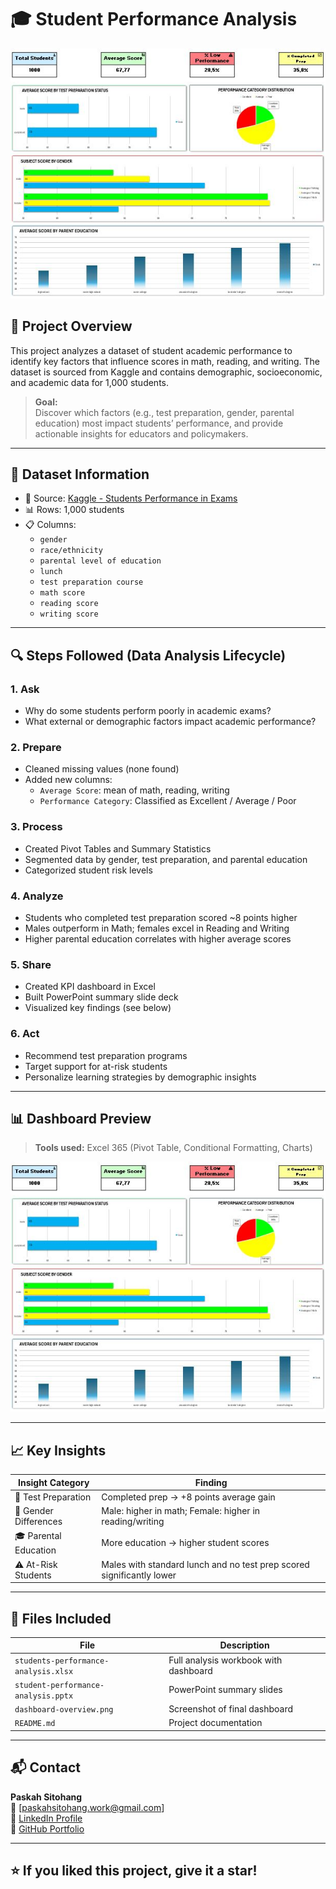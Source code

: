# 🎓 Student Performance Analysis

![Dashboard Screenshot](./dashboard/dashboard-overview.JPG)

## 📌 Project Overview
This project analyzes a dataset of student academic performance to identify key factors that influence scores in math, reading, and writing. The dataset is sourced from Kaggle and contains demographic, socioeconomic, and academic data for 1,000 students.

> **Goal:**  
> Discover which factors (e.g., test preparation, gender, parental education) most impact students’ performance, and provide actionable insights for educators and policymakers.

---

## 📂 Dataset Information

- 📁 Source: [Kaggle - Students Performance in Exams](https://www.kaggle.com/datasets/spscientist/students-performance-in-exams)
- 📊 Rows: 1,000 students
- 📋 Columns:
  - `gender`
  - `race/ethnicity`
  - `parental level of education`
  - `lunch`
  - `test preparation course`
  - `math score`
  - `reading score`
  - `writing score`

---

## 🔍 Steps Followed (Data Analysis Lifecycle)

### 1. **Ask**
- Why do some students perform poorly in academic exams?
- What external or demographic factors impact academic performance?

### 2. **Prepare**
- Cleaned missing values (none found)
- Added new columns:
  - `Average Score`: mean of math, reading, writing
  - `Performance Category`: Classified as Excellent / Average / Poor

### 3. **Process**
- Created Pivot Tables and Summary Statistics
- Segmented data by gender, test preparation, and parental education
- Categorized student risk levels

### 4. **Analyze**
- Students who completed test preparation scored ~8 points higher
- Males outperform in Math; females excel in Reading and Writing
- Higher parental education correlates with higher average scores

### 5. **Share**
- Created KPI dashboard in Excel
- Built PowerPoint summary slide deck
- Visualized key findings (see below)

### 6. **Act**
- Recommend test preparation programs
- Target support for at-risk students
- Personalize learning strategies by demographic insights

---

## 📊 Dashboard Preview

> **Tools used:** Excel 365 (Pivot Table, Conditional Formatting, Charts)

![Dashboard Full Preview](./dashboard/dashboard-overview.JPG)

---

## 📈 Key Insights

| Insight Category        | Finding                                                                 |
|-------------------------|-------------------------------------------------------------------------|
| 🧠 Test Preparation     | Completed prep → +8 points average gain                                 |
| 👥 Gender Differences   | Male: higher in math; Female: higher in reading/writing                 |
| 🎓 Parental Education   | More education → higher student scores                                  |
| ⚠️ At-Risk Students     | Males with standard lunch and no test prep scored significantly lower   |

---

## 📎 Files Included

| File | Description |
|------|-------------|
| `students-performance-analysis.xlsx` | Full analysis workbook with dashboard |
| `student-performance-analysis.pptx` | PowerPoint summary slides |
| `dashboard-overview.png` | Screenshot of final dashboard |
| `README.md` | Project documentation |

---

## 📬 Contact

**Paskah Sitohang**  
📧 [paskahsitohang.work@gmail.com]  
🔗 [LinkedIn Profile](https://www.linkedin.com/in/paskahsitohang)  
📁 [GitHub Portfolio](https://github.com/paskahsitohang)

---

## ⭐️ If you liked this project, give it a star!

